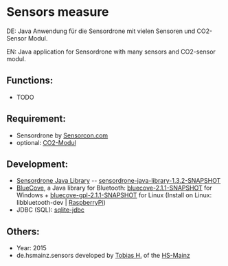 Sensors measure
====================

DE: Java Anwendung für die Sensordrone mit vielen Sensoren und CO2-Sensor Modul. 

EN: Java application for Sensordrone with many sensors and CO2-sensor modul.

Functions:
--------------
- TODO

Requirement:
--------------
- Sensordrone by [Sensorcon.com](http://sensorcon.com/products/sensordrone-multisensor-tool)
- optional: [CO2-Modul](http://www.mb-systemtechnik.de/produkte_co2_messung_co2_sensor_modul_mit_ausgang.htm)

Development:
--------------
- [Sensordrone Java Library](http://developer.sensordrone.com/downloads/) -- [sensordrone-java-library-1.3.2-SNAPSHOT](http://developer.sensordrone.com/files/libraries/sensordrone-java-library-1.3.2-SNAPSHOT.jar)
- [BlueCove](http://bluecove.org/), a Java library for Bluetooth: [bluecove-2.1.1-SNAPSHOT](http://snapshot.bluecove.org/distribution/download/2.1.1-SNAPSHOT/2.1.1-SNAPSHOT.63/bluecove-2.1.1-SNAPSHOT.jar) for Windows + [bluecove-gpl-2.1.1-SNAPSHOT](http://snapshot.bluecove.org/distribution/download/2.1.1-SNAPSHOT/2.1.1-SNAPSHOT.63/bluecove-gpl-2.1.1-SNAPSHOT.jar) for Linux (Install on Linux: libbluetooth-dev | [RaspberryPi](https://www.raspberrypi.org/forums/viewtopic.php?f=81&t=58758))
- JDBC (SQL): [sqlite-jdbc](https://bitbucket.org/xerial/sqlite-jdbc/downloads/sqlite-jdbc-3.8.10.1.jar)

Others:
--------------
- Year: 2015
- de.hsmainz.sensors developed by [Tobias H.](https://github.com/TobiasH87) of the [HS-Mainz](http://gi.hs-mainz.de/)
